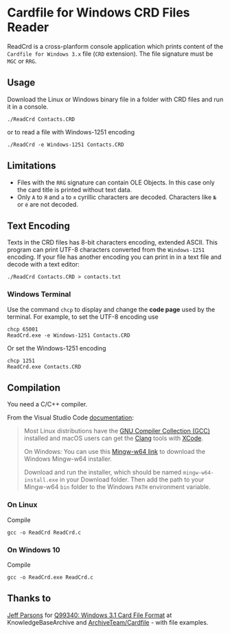 # Cardfile for Windows CRD Files Reader

ReadCrd is a cross-planform console application which prints content of the `Cardfile for Windows 3.x` file (`CRD` extension). The file signature must be `MGC` or `RRG`.

## Usage

Download the Linux or Windows binary file in a folder with CRD files and run it in a console.

```
./ReadCrd Contacts.CRD
```
or to read a file with Windows-1251 encoding
```
./ReadCrd -e Windows-1251 Contacts.CRD
```

## Limitations

* Files with the `RRG` signature can contain OLE Objects. In this case only the card title is printed without text data.
* Only `А` to `Я` and `а` to `я` cyrillic characters are decoded. Characters like `№` or `ё` are not decoded. 

## Text Encoding

Texts in the CRD files has 8-bit characters encoding, extended ASCII. This program can print UTF-8 characters converted from the `Windows-1251` encoding. If your file has another encoding you can print in in a text file and decode with a text editor:
```
./ReadCrd Contacts.CRD > contacts.txt
```

### Windows Terminal

Use the command `chcp` to display and change the **code page** used by the terminal. For example, to set the UTF-8 encoding use
```
chcp 65001
ReadCrd.exe -e Windows-1251 Contacts.CRD
```

Or set the Windows-1251 encoding
```
chcp 1251
ReadCrd.exe Contacts.CRD
```

## Compilation

You need a C/C++ compiler.

From the Visual Studio Code [documentation](https://code.visualstudio.com/docs/languages/cpp):

> Most Linux distributions have the [GNU Compiler Collection (GCC)](https://wikipedia.org/wiki/GNU_Compiler_Collection) installed and macOS users can get the [Clang](https://wikipedia.org/wiki/Clang) tools with [XCode](https://developer.apple.com/xcode/).
> 
> On Windows: You can use this [Mingw-w64 link](https://sourceforge.net/projects/mingw-w64/files/Toolchains%20targetting%20Win32/Personal%20Builds/mingw-builds/installer/mingw-w64-install.exe/download) to download the Windows Mingw-w64 installer.
> 
> Download and run the installer, which should be named `mingw-w64-install.exe` in your Download folder. Then add the path to your Mingw-w64 `bin` folder to the Windows `PATH` environment variable.

### On Linux

Compile
```
gcc -o ReadCrd ReadCrd.c
```

### On Windows 10

Compile
```
gcc -o ReadCrd.exe ReadCrd.c
```

## Thanks to

[Jeff Parsons](https://github.com/jeffpar) for
[Q99340: Windows 3.1 Card File Format](https://jeffpar.github.io/kbarchive/kb/099/Q99340/)  at KnowledgeBaseArchive
and [ArchiveTeam/Cardfile](http://fileformats.archiveteam.org/wiki/Cardfile) - with file examples.


